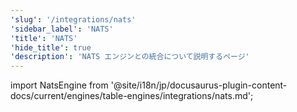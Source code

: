 ```yaml
---
'slug': '/integrations/nats'
'sidebar_label': 'NATS'
'title': 'NATS'
'hide_title': true
'description': 'NATS エンジンとの統合について説明するページ'
---
```


import NatsEngine from '@site/i18n/jp/docusaurus-plugin-content-docs/current/engines/table-engines/integrations/nats.md';

<NatsEngine/>
